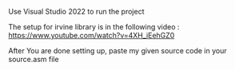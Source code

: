Use Visual Studio 2022 to run the project

The setup for irvine library is in the following video : https://www.youtube.com/watch?v=4XH_iEehGZ0

After You are done setting up, paste my given source code in your source.asm file
